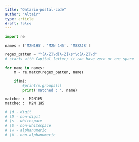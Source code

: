 ```yaml
---
title: "Ontario-postal-code"
author: "Altair"
type: article
draft: false
--- 
```


```python
import re
```


```python
names = ['M2N1H5', 'M2N 1H5', 'M882J8']

regex_patten = "^[A-Z]\d[A-Z]\s*\d[A-Z]\d"
# starts with Capital letter; it can have zero or one space

for name in names:
    m = re.match(regex_patten, name)

    if(m):
        #print(m.groups())
        print('matched : ', name)
```

    matched :  M2N1H5
    matched :  M2N 1H5



```python
# \d - digit
# \D - non-digit
# \s - whitespace
# \S - non-whitespace
# \w - alphanumeric
# \W - non-alphanumeric
```
